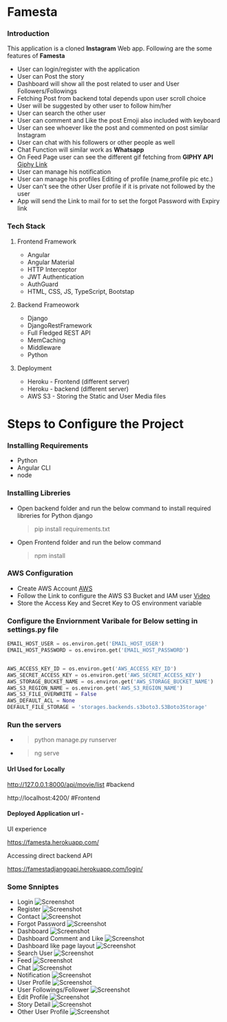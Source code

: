 # Famesta

### Introduction

This application is a cloned **Instagram** Web app. Following are the some features of **Famesta**
- User can login/register with the application
- User can Post the story
- Dashboard will show all the post related to user and User Followers/Followings
- Fetching Post from backend total depends upon user scroll choice
- User will be suggested by other user to follow him/her
- User can search the other user
- User can comment and Like the post Emoji also included with keyboard
- User can see whoever like the post and commented on post similar Instagram
- User can chat with his followers or other people as well
- Chat Function will similar work as **Whatsapp**
- On Feed Page user can see the different gif fetching from **GIPHY API** [Giphy Link](https://giphy.com/join?next=%2Fcreate%2Fgifmaker)
- User can manage his notification
- User can manage his profiles Editing of profile (name,profile pic etc.)
- User can't see the other User profile if it is private not followed by the user
- App will send the Link to mail for to set the forgot Password with Expiry link


### Tech Stack
1. Frontend Framework
    - Angular
    - Angular Material
    - HTTP Interceptor
    - JWT Authentication
    - AuthGuard
    - HTML, CSS, JS, TypeScript, Bootstap
    
2. Backend Frameowork
    - Django
    - DjangoRestFramework
    - Full Fledged REST API
    - MemCaching
    - Middleware
    - Python
 
 3. Deployment
    - Heroku - Frontend (different server)
    - Heroku - backend (different server)
    - AWS S3 - Storing the Static and User Media files
    

# Steps to Configure the Project

### Installing Requirements
- Python
- Angular CLI
- node

### Installing Libreries
- Open backend folder and run the below command to install required libreries for Python django
   > pip install requirements.txt
- Open Frontend folder and run the below command
   > npm install
                                                   
### AWS Configuration
- Create AWS Account [AWS](https://portal.aws.amazon.com/billing/signup#/start)
- Follow the Link to configure the AWS S3 Bucket and IAM user [Video](https://www.youtube.com/watch?v=inQyZ7zFMHM)   
- Store the Access Key and Secret Key to OS environment variable                                        
                                                   
### Configure the Enviornment Varibale for Below setting in settings.py file

```python
EMAIL_HOST_USER = os.environ.get('EMAIL_HOST_USER')
EMAIL_HOST_PASSWORD = os.environ.get('EMAIL_HOST_PASSWORD')


AWS_ACCESS_KEY_ID = os.environ.get('AWS_ACCESS_KEY_ID')
AWS_SECRET_ACCESS_KEY = os.environ.get('AWS_SECRET_ACCESS_KEY')
AWS_STORAGE_BUCKET_NAME = os.environ.get('AWS_STORAGE_BUCKET_NAME')
AWS_S3_REGION_NAME = os.environ.get('AWS_S3_REGION_NAME')
AWS_S3_FILE_OVERWRITE = False
AWS_DEFAULT_ACL = None
DEFAULT_FILE_STORAGE = 'storages.backends.s3boto3.S3Boto3Storage'
```

### Run the servers
- > python manage.py runserver
- > ng serve


#### Url Used for Locally
http://127.0.0.1:8000/api/movie/list #backend

http://localhost:4200/ #Frontend

#### Deployed Application url -

UI experience

https://famesta.herokuapp.com/

Accessing direct backend API

https://famestadjangoapi.herokuapp.com/login/

### Some Snniptes
- Login
![Screenshot](Snippets/Capture.PNG)
- Register
![Screenshot](Snippets/Capture2.PNG)
- Contact
![Screenshot](Snippets/Capture1.PNG)
- Forgot Password
![Screenshot](Snippets/Capture3.PNG)
- Dashboard
![Screenshot](Snippets/Capture4.PNG)
- Dashboard Comment and Like
![Screenshot](Snippets/Capture5.PNG)
- Dashboard like page layout
![Screenshot](Snippets/Capture6.PNG)
- Search User
![Screenshot](Snippets/Capture7.PNG)
- Feed
![Screenshot](Snippets/Capture8.PNG)
- Chat
![Screenshot](Snippets/Capture9.PNG)
- Notification
![Screenshot](Snippets/Capture10.PNG)
- User Profile
![Screenshot](Snippets/Capture11.PNG)
- User Followings/Follower
![Screenshot](Snippets/Capture12.PNG)
- Edit Profile
![Screenshot](Snippets/Capture13.PNG)
- Story Detail
![Screenshot](Snippets/Capture14.PNG)
- Other User Profile
![Screenshot](Snippets/Capture15.PNG)
